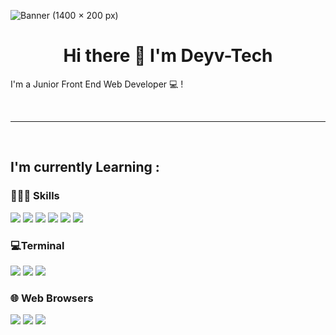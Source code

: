![Banner (1400 × 200 px)](https://user-images.githubusercontent.com/92702144/197099573-e6e23d18-684d-4827-8c9b-e1aac4d32ada.jpg)
 
# <h1 align="center">Hi there 👋 I'm Deyv-Tech</h1>
 <p>I'm a Junior Front End Web Developer 💻 !</p>
 <br>

 ---
 
 <br>

## I'm currently Learning :
### 👩🏾‍💻 Skills
<img src="https://img.shields.io/badge/HTML5-E34F26?style=flat-square&logo=html5&logoColor=white" /> <img src="https://img.shields.io/badge/CSS3-1572B6?style=flat-square&logo=css3&logoColor=white" /> <img src="https://img.shields.io/badge/JavaScript-F7DF1E?style=flat-square&logo=JavaScript&logoColor=white" /> <img src="https://img.shields.io/badge/Sass-CC6699?style=flat-square&logo=sass&logoColor=white" /> <img src="https://img.shields.io/badge/Tailwind_CSS-38B2AC?style=flat-square&logo=tailwind-css&logoColor=white" /> <img src="https://img.shields.io/badge/npm-CB3837?style=flat-square&logo=npm&logoColor=white" />

### 💻Terminal
<img src="https://img.shields.io/badge/GIT-E44C30?style=flat-square&logo=git&logoColor=white" /> <img src="https://img.shields.io/badge/powershell-5391FE?style=flat-square&logo=powershell&logoColor=white" /> <img src="https://img.shields.io/badge/windows%20terminal-4D4D4D?style=flat-square&logo=windows%20terminal&logoColor=white">

### 🌐 Web Browsers
<img src="https://img.shields.io/badge/Brave-FB542B?style=flat-square&logo=Brave&logoColor=white" /> <img src="https://img.shields.io/badge/Firefox_Browser-FF7139?style=flat-square&logo=Firefox-Browser&logoColor=white" /> <img src="https://img.shields.io/badge/Google_chrome-4285F4?style=flat-square&logo=Google-chrome&logoColor=white" />

